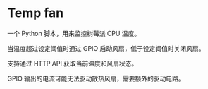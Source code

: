 # Temp fan

一个 Python 脚本，用来监控树莓派 CPU 温度。

当温度超过设定阈值时通过 GPIO 启动风扇，低于设定阈值时关闭风扇。

支持通过 HTTP API 获取当前温度和风扇状态。

GPIO 输出的电流可能无法驱动散热风扇，需要额外的驱动电路。
